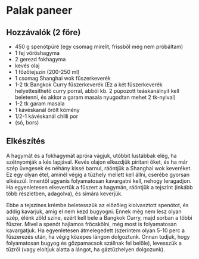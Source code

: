 Palak paneer
============

Hozzávalók (2 főre)
-------------------

   - 450 g spenótpüré (egy csomag mirelit, frissből még nem próbáltam)
   - 1 fej vöröshagyma
   - 2 gerezd fokhagyma
   - kevés olaj
   - 1 főzőtejszín (200-250 ml)
   - 1 csomag Shanghai wok fűszerkeverék
   - 1-2 tk Bangkok Curry fűszerkeverék (Ez a két fűszerkeverék helyettesíthető curry porral, abból kb. 2 púpozott teáskanálnyit kell beletenni, és akkor a garam masala nyugodtan mehet 2 tk-nyival)
   - 1-2 tk garam masala
   - 1 kávéskanál őrölt kömény
   - 1/2-1 kávéskanál chilli por
   - (só, bors)

Elkészítés
----------

A hagymát és a fokhagymát apróra vágjuk, utóbbit lustábbak elég, ha szétnyomják
a kés lapjával. Kevés olajon elkezdjük pirítani őket, és ha már szép üvegesek és
néhány kissé barnul, ráöntjük a Shanghai wok keveréket. Ez egy olyan étel,
aminél végig a tűzhely mellett kell állni, cserébe gyorsan elkészül. Innentől
ugyanis folyamatosan kavargatni kell, nehogy leragadjon. Ha egyenletesen
elkevertük a fűszert a hagymán, ráöntjük a tejszínt (inkább több részletben,
adagolva), és simára keverjük.

Ebbe a tejszínes krémbe beletesszük az előzőleg kiolvasztott spenótot, és addig
kavarjuk, amíg el nem kezd bugyogni. Ennek még nem lesz olyan szép, élénk zöld
színe, ezért kell bele a Bangkok Curry, majd sorban a többi fűszer. Mivel a
spenót hajlamos fröcskölni, még most is folyamatosan kavargatjuk. Ha
egyenletesen átmelegedett (szerintem olyan 5-10 perc a fűszerezés után, ha
végig közepes lángon dolgoztunk. Onnan tudjuk, hogy folyamatosan bugyog és
gőzpamacsok szállnak fel belőle), levesszük a tűzről (vagy eloltjuk alatta a
lángot, ha gáztűzhelyen dolgozunk).
